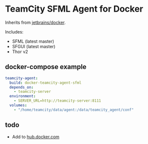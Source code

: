 # TeamCity SFML Agent for Docker

Inherits from [jetbrains/docker](https://hub.docker.com/r/jetbrains/teamcity-agent/).

Includes:

* SFML (latest master)
* SFGUI (latest master)
* Thor v2

## docker-compose example

```yml
teamcity-agent:
  build: docker-teamcity-agent-sfml
  depends_on:
    - teamcity-server
  environment:
    - SERVER_URL=http://teamcity-server:8111
  volumes:
    - "/home/teamcity/data/agent:/data/teamcity_agent/conf"
```

## todo

* Add to [hub.docker.com](https://hub.docker.com)
